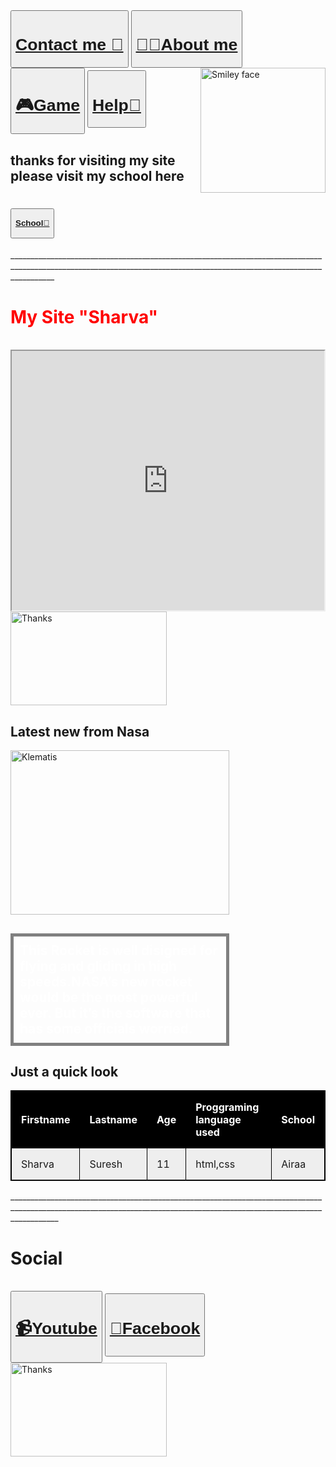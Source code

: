<html>
<head>
<button><strong><p><h1><a href="file:///home/sharva/web%20page/2.html">Contact me 👐<br></a></h1></p></strong></button>
<button><strong><p><h1><a href="file:///home/sharva/web%20page/3.html">💁👼About me</span></a></h1></p></strong></button></span><br>
<button><strong><h1><a href="file:///home/sharva/web%20page/5.html">🎮Game</a></h1></p></strong></button>
<button><strong><p><h1><a href="file:///home/sharva/web%20page/4.html">Help🚁<br></a></h1></p></strong></button>
<img src="https://lh3.googleusercontent.com/a-/AOh14Giym17dmuIUWV7QFWPsgxwQjE4ClSPpzB1xLIC_=s600-k-no-rp-mo" alt="Smiley face" style="float:right;width:200px;height:200px;"><br>
<h2>thanks for visiting my site        please visit my school here</h2>
<h1><button><strong><p><a href="https://airaa.com" target=_blank>School🏫</a></p></strong></button></h1>
</head>	
<p>_______________________________________________________________________________________________________________________________________________________________________</p>
<style>
body {
  [background-image] url('https://assets.newatlas.com/dims4/default/454bf5c/2147483647/strip/true/crop/1992x1328+4+0/resize/1200x800!/format/webp/quality/90/?url=http%3A%2F%2Fnewatlas-brightspot.s3.amazonaws.com%2Ffe%2F06%2F75f2c8704c71ade9c8881c997c8f%2Fdepositphotos-41105113-l-2015.jpg');
}
</style>
<title>My personal website</title>
<h1 style="color:red;">My Site "Sharva"</h1><br>
<iframe width="500" height="415"
src="https://www.youtube.com/embed/QVlTb21v5eU">
</iframe>
<img src="https://www.animatedimages.org/data/media/1309/animated-laughing-image-0095.gif" alt="Thanks" style="float:centre;width:250px;height:150px;">
<style>
table {
  width:100%;
}
table, th, td {
  border: 1px solid black;
  border-collapse: collapse;
}
th, td {
  padding: 15px;
  text-align: left;
}
#t01 tr:nth-child(even) {
  background-color: #eee;
}
#t01 tr:nth-child(odd) {
 background-color: #fff;
}
#t01 th {
  background-color: black;
  color: white;
}
</style>
</head>
<body>
<style>
div {
  width: 320px;
  padding: 10px;
  border: 5px solid gray;
  margin: 0;
}
</style>
</head>
<body>

<h2>Latest new from Nasa</h2>

<img src="https://www.washingtonpost.com/wp-apps/imrs.php?src=https://arc-anglerfish-washpost-prod-washpost.s3.amazonaws.com/public/IC62DCCFWYI6TFFL2LO2HQG7KI.jpg&w=691" width="350" height="263" alt="Klematis">
<h2><div><span style="color:white;">This Rocket is well disigned for flying and gliding  in high speeds.NASA’s new rocket would be the most powerful ever. But it’s the software that has some officials worried.</span></div></h2>	


<h2>Just a quick look</h2>
<table id="t01">
  <tr>
    <th>Firstname</th>
    <th>Lastname</th> 
    <th>Age</th>
    <th>Proggraming language used</th>
    <th>School</th>
  <tr>
    <td>Sharva</td>
    <td>Suresh</td>
    <td>11</td>
    <td>html,css</td>
    <td>Airaa</td>
  </tr>
  <tr>
</table>

</body>
</html>
<p>________________________________________________________________________________________________________________________________________________________________________<p>
<h1>Social</h1><br>
<button><strong><h1><p><a href="https://www.youtube.com/channel/UCYiV5yanh7gp1wo3jhRegNA" target=_blank>📹Youtube</a></h1></p></strong></button>
<button><strong><p><h1><a href="https://www.facebook.com/sharva.suresh.7" target=_blank>📼Facebook</a></p></h1></strong></button>
<img src="https://media.tenor.com/images/71d82794ff0011c94738bc04afb68fd2/tenor.gif" alt="Thanks" style="float:centre;width:250px;height:150px;">
</body>
</html>
